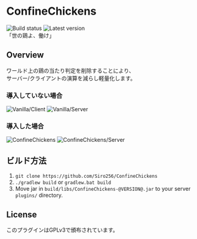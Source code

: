 # ConfineChickens
![Build status](https://github.com/Siro256/ConfineChickens/actions/workflows/build.yml/badge.svg)
![Latest version](https://img.shields.io/badge/Latest-1.0.1-blue "Latest")<br>
「世の鶏よ、働け」
## Overview
ワールド上の鶏の当たり判定を削除することにより、<br>
サーバー/クライアントの演算を減らし軽量化します。

### 導入していない場合
![Vanilla/Client](https://media.discordapp.net/attachments/299822025067855883/911628222012215306/unknown.png "Vanilla/Client")
![Vanilla/Server](https://media.discordapp.net/attachments/299822025067855883/911636873556947004/unknown.png "Vanilla/Server")

### 導入した場合
![ConfineChickens](https://media.discordapp.net/attachments/299822025067855883/911630185466560592/unknown.png "ConfineChickens/Client")
![ConfineChickens/Server](https://media.discordapp.net/attachments/299822025067855883/911638987112869958/unknown.png "ConfineChickens/Server")

## ビルド方法
1. `git clone https://github.com/Siro256/ConfineChickens`
2. `./gradlew build` or `gradlew.bat build`
3. Move jar in `build/libs/ConfineChickens-@VERSION@.jar` to your server `plugins/` directory.

## License
このプラグインはGPLv3で頒布されています。
